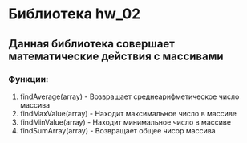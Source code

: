 # Библиотека hw_02

## Данная библиотека совершает математические действия с массивами

### Функции:
1. findAverage(array) - Возвращает среднеарифметическое число массива
2. findMaxValue(array) - Находит максимальное число в массиве
3. findMinValue(array) - Находит минимальное число в массиве
4. findSumArray(array) - Возвращает общее чисор массива